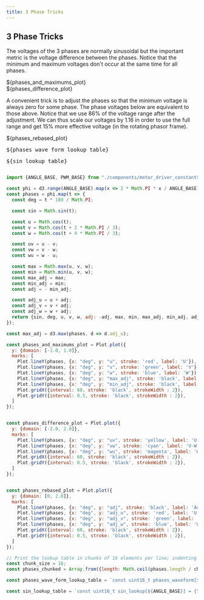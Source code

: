 ```yaml
---
title: 3 Phase Tricks
---
```


<main class="hero">

3 Phase Tricks
--------------


The voltages of the 3 phases are normally sinusoidal but the important metric is the
voltage difference between the phases. Notice that the minimum and maximum voltages
don't occur at the same time for all phases.


<div class="card tight">
    <div>${phases_and_maximums_plot}</div>
    <div>${phases_difference_plot}</div>
</div>

A convenient trick is to adjust the phases so that the minimum voltage is always zero
for some phase. The phase voltages below are equivalent to those above. Notice that
we use 86% of the voltage range after the adjustment. We can thus scale our voltages
by 1.16 in order to use the full range and get 15% more effective voltage (in the 
rotating phasor frame).

<div class="card tight">
  <div>${phases_rebased_plot}</div>
</div>

<pre>${phases_wave_form_lookup_table}</pre>
<pre>${sin_lookup_table}</pre>
</main>


```js

import {ANGLE_BASE, PWM_BASE} from "./components/motor_driver_constants.js";

const phi = d3.range(ANGLE_BASE).map(x => 2 * Math.PI * x / ANGLE_BASE);
const phases = phi.map(t => {
  const deg = t * 180 / Math.PI;

  const sin = Math.sin(t);

  const u = Math.cos(t);
  const v = Math.cos(t + 2 * Math.PI / 3);
  const w = Math.cos(t + 4 * Math.PI / 3);

  const uv = u - v;
  const vw = v - w;
  const wu = w - u;

  const max = Math.max(u, v, w);
  const min = Math.min(u, v, w);
  const max_adj = max;
  const min_adj = min;
  const adj = - min_adj;

  const adj_u = u + adj;
  const adj_v = v + adj;
  const adj_w = w + adj;
  return {sin, deg, u, v, w, adj: -adj, max, min, max_adj, min_adj, adj_u, adj_v, adj_w, uv, vw, wu};
});

const max_adj = d3.max(phases, d => d.adj_u);

const phases_and_maximums_plot = Plot.plot({
  y: {domain: [-1.0, 1.0]},
  marks: [
    Plot.lineY(phases, {x: "deg", y: "u", stroke: 'red', label: 'U'}),
    Plot.lineY(phases, {x: "deg", y: "v", stroke: 'green', label: 'V'}),
    Plot.lineY(phases, {x: "deg", y: "w", stroke: 'blue', label: 'W'}),
    Plot.lineY(phases, {x: "deg", y: "max_adj", stroke: 'black', label: 'Max', strokeDasharray: '5 10', strokeWidth: 3}),
    Plot.lineY(phases, {x: "deg", y: "min_adj", stroke: 'black', label: 'Min', strokeDasharray: '5 10', strokeWidth: 3}),
    Plot.gridX({interval: 60, stroke: 'black', strokeWidth : 2}),
    Plot.gridY({interval: 0.5, stroke: 'black', strokeWidth : 2}),
  ]
});


const phases_difference_plot = Plot.plot({
  y: {domain: [-2.0, 2.0]},
  marks: [
    Plot.lineY(phases, {x: "deg", y: "uv", stroke: 'yellow', label: 'U-V'}),
    Plot.lineY(phases, {x: "deg", y: "vw", stroke: 'cyan', label: 'V-W'}),
    Plot.lineY(phases, {x: "deg", y: "wu", stroke: 'magenta', label: 'W-U'}),
    Plot.gridX({interval: 60, stroke: 'black', strokeWidth : 2}),
    Plot.gridY({interval: 0.5, stroke: 'black', strokeWidth : 2}),
  ]
});


const phases_rebased_plot = Plot.plot({
  y: {domain: [0, 2.0]},
  marks: [
    Plot.lineY(phases, {x: "deg", y: "adj", stroke: 'black', label: 'Adjustment'}),
    Plot.lineY(phases, {x: "deg", y: "adj_u", stroke: 'red', label: 'U'}),
    Plot.lineY(phases, {x: "deg", y: "adj_v", stroke: 'green', label: 'V'}),
    Plot.lineY(phases, {x: "deg", y: "adj_w", stroke: 'blue', label: 'W'}),
    Plot.gridX({interval: 60, stroke: 'black', strokeWidth : 2}),
    Plot.gridY({interval: 0.5, stroke: 'black', strokeWidth : 2}),
  ]
});

// Print the lookup table in chunks of 16 elements per line; indenting each line by a tab character.
const chunk_size = 16;
const phases_chunked = Array.from({length: Math.ceil(phases.length / chunk_size)}, (_, i) => phases.slice(i * chunk_size, i * chunk_size + chunk_size));

const phases_wave_form_lookup_table = `const uint16_t phases_waveform[${ANGLE_BASE}] = {\n    ${phases_chunked.map(chunk => chunk.map(d => (d.adj_u / max_adj * PWM_BASE).toFixed(0).padStart(4, " ")).join(', ')).join(',\n    ')}\n};`;

const sin_lookup_table = `const uint16_t sin_lookup[${ANGLE_BASE}] = {\n    ${phases_chunked.map(chunk => chunk.map(d => (d.sin * ANGLE_BASE).toFixed(0).padStart(5, " ")).join(', ')).join(',\n    ')}\n};`;